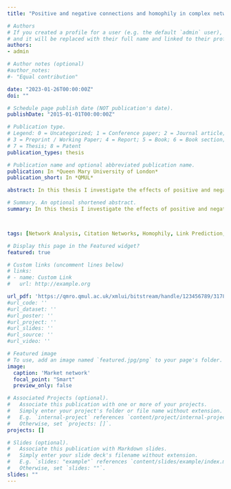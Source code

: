 ```yaml
---
title: "Positive and negative connections and homophily in complex networks"

# Authors
# If you created a profile for a user (e.g. the default `admin` user), write the username (folder name) here 
# and it will be replaced with their full name and linked to their profile.
authors:
- admin

# Author notes (optional)
#author_notes:
#- "Equal contribution"

date: "2023-01-26T00:00:00Z"
doi: ""

# Schedule page publish date (NOT publication's date).
publishDate: "2015-01-01T00:00:00Z"

# Publication type.
# Legend: 0 = Uncategorized; 1 = Conference paper; 2 = Journal article;
# 3 = Preprint / Working Paper; 4 = Report; 5 = Book; 6 = Book section;
# 7 = Thesis; 8 = Patent
publication_types: thesis

# Publication name and optional abbreviated publication name.
publication: In *Queen Mary University of London*
publication_short: In *QMUL*

abstract: In this thesis I investigate the effects of positive and negative connections on social and organization networks, and the presence and role of homophily in networks of scientific collaborations and citations through the combination of methodologies borrowed from complexity science,statistics, and organizational sciences. In the first part of the thesis, I study the differences between patterns of positive and negative connections among individuals in two online signed social networks. Findings suggest that the sign of links in a social network shapes differently the network topology. There is a positive correlation between the degrees of two nodes, when they share a positive connection, and a negative correlation when they share a negative connection. I then move my focus to the study of a dataset on start-ups from which I construct and analyse the competition and mobility networks among companies. Results show that the presence of competition has negative effects on the mobility of people among companies and on the success of the start-up ecosystem of a nation. Competitive behaviours may also emerge in science. Therefore, in the second part of this thesis, I focus on a database of all papers and authors who have published in the American Physical Society (APS) journals. Through the analysis of the citation network of the APS, I propose a method that aims to statistically validate the presence (or absence) of a citation between any two articles. Results show that homophily is an important mechanism behind the citation between articles, such as, the more two articles share similar bibliographies, i.e., deal with similar arguments, the more likely there is a citation between them.  In the last chapter, I investigate the presence of homophily in the APS data set, this time at the level of the collaboration network among scientists. Results show that homophily can be responsible in fostering collaboration, but above a given point the effect of similarity decreases the probability of a collaboration. Additionally, I propose a model that successfully reproduces the empirical findings.

# Summary. An optional shortened abstract.
summary: In this thesis I investigate the effects of positive and negative connections on social and organization networks, and the presence and role of homophily in networks of scientific collaborations and citations through the combination of methodologies borrowed from complexity science,statistics, and organizational sciences. In the first part of the thesis, I study the differences between patterns of positive and negative connections among individuals in two online signed social networks. Findings suggest that the sign of links in a social network shapes differently the network topology. There is a positive correlation between the degrees of two nodes, when they share a positive connection, and a negative correlation when they share a negative connection. I then move my focus to the study of a dataset on start-ups from which I construct and analyse the competition and mobility networks among companies. Results show that the presence of competition has negative effects on the mobility of people among companies and on the success of the start-up ecosystem of a nation. Competitive behaviours may also emerge in science. Therefore, in the second part of this thesis, I focus on a database of all papers and authors who have published in the American Physical Society (APS) journals. Through the analysis of the citation network of the APS, I propose a method that aims to statistically validate the presence (or absence) of a citation between any two articles. Results show that homophily is an important mechanism behind the citation between articles such as, the more two articles share similar bibliographies, i.e., deal with similar arguments, the more likely there is a citation between them. In the last chapter, I investigate the presence of homophily in the APS data set, this time at the level of the collaboration network among scientists. Results show that homophily can be responsible in fostering collaboration, but above a given point the effect of similarity decreases the probability of a collaboration. Additionally, I propose a model that successfully reproduces the empirical findings.



tags: [Network Analysis, Citation Networks, Homophily, Link Prediction, Bibliometric Techniques, Complex Network, Startups Network, Competition, Mobility]

# Display this page in the Featured widget?
featured: true

# Custom links (uncomment lines below)
# links:
# - name: Custom Link
#   url: http://example.org

url_pdf: 'https://qmro.qmul.ac.uk/xmlui/bitstream/handle/123456789/31787/CIOTTI_Valerio_PhD_final_170118.pdf?sequence=1'
#url_code: ''
#url_dataset: ''
#url_poster: ''
#url_project: ''
#url_slides: ''
#url_source: ''
#url_video: ''

# Featured image
# To use, add an image named `featured.jpg/png` to your page's folder. 
image:
  caption: 'Market network'
  focal_point: "Smart"
  preview_only: false

# Associated Projects (optional).
#   Associate this publication with one or more of your projects.
#   Simply enter your project's folder or file name without extension.
#   E.g. `internal-project` references `content/project/internal-project/index.md`.
#   Otherwise, set `projects: []`.
projects: []

# Slides (optional).
#   Associate this publication with Markdown slides.
#   Simply enter your slide deck's filename without extension.
#   E.g. `slides: "example"` references `content/slides/example/index.md`.
#   Otherwise, set `slides: ""`.
slides: ""
---
```

